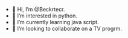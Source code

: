 - 👋 Hi, I’m @Beckrtecr.
- 👀 I’m interested in python.
- 🌱 I’m currently learning java script.
- 💞️ I’m looking to collaborate on a TV progrm.




<!---
Beckrtecr/Beckrtecr is a ✨ special ✨ repository because its `README.md` (this file) appears on your GitHub profile.
You can click the Preview link to take a look at your changes.
--->

